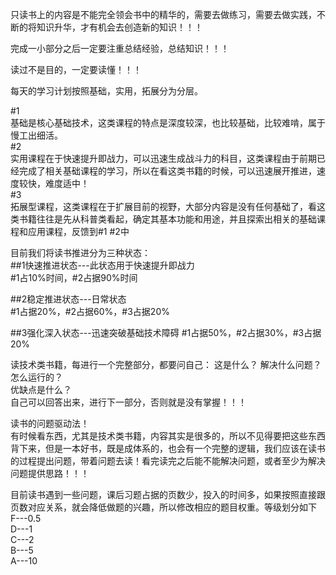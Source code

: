 只读书上的内容是不能完全领会书中的精华的，需要去做练习，需要去做实践，不断的将知识升华，才有机会去创造新的知识！！！

完成一小部分之后一定要注重总结经验，总结知识！！！

读过不是目的，一定要读懂！！！

每天的学习计划按照基础，实用，拓展分为分层。  

#1   
基础是核心基础技术，这类课程的特点是深度较深，也比较基础，比较难啃，属于慢工出细活。  
#2  
实用课程在于快速提升即战力，可以迅速生成战斗力的科目，这类课程由于前期已经完成了相关基础课程的学习，所以在看这类书籍的时候，可以迅速展开推进，速度较快，难度适中！  
#3  
拓展型课程，这类课程在于扩展目前的视野，大部分内容是没有任何基础了，看这类书籍往往是先从科普类看起，确定其基本功能和用途，并且探索出相关的基础课程和应用课程，反馈到#1 #2中


目前我们将读书推进分为三种状态：  
##1快速推进状态---此状态用于快速提升即战力  
#1占10%时间，#2占据90%时间  

##2稳定推进状态---日常状态  
#1占据20%，#2占据60%，#3占据20%  

##3强化深入状态---迅速突破基础技术障碍
#1占据50%，#2占据30%，#3占据20%

读技术类书籍，每进行一个完整部分，都要问自己：
这是什么？ 
解决什么问题？  
怎么运行的？  
优缺点是什么？  
自己可以回答出来，进行下一部分，否则就是没有掌握！！！  


读书的问题驱动法！  
有时候看东西，尤其是技术类书籍，内容其实是很多的，所以不见得要把这些东西背下来，但是一本好书，既是成体系的，也会有一个完整的逻辑，我们应该在读书的过程提出问题，带着问题去读！看完读完之后能不能解决问题，或者至少为解决问题提供思路！！！

目前读书遇到一些问题，课后习题占据的页数少，投入的时间多，如果按照直接跟页数对应关系，就会降低做题的兴趣，所以修改相应的题目权重。等级划分如下
F---0.5  
D---1  
C---2  
B---5  
A---10 


